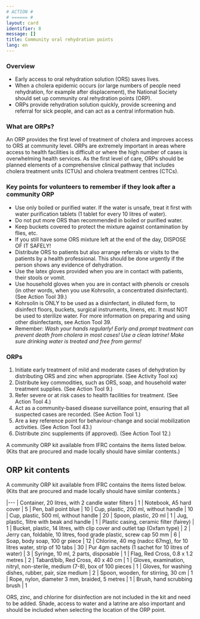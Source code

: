 ```yaml
---
# ACTION #
# ====== #
layout: card
identifier: 8
message: []
title: Community oral rehydration points
lang: en
---
```


### Overview

- Early access to oral rehydration solution (ORS) saves lives.
- When a cholera epidemic occurs (or large numbers of people need rehydration, for example after displacement), the National Society should set up community oral rehydration points (ORP).
- ORPs provide rehydration solution quickly, provide screening and referral for sick people, and can act as a central information hub.

### What are ORPs?  

An ORP provides the first level of treatment of cholera and improves access to ORS at community level. ORPs are extremely important in areas where access to health facilities is difficult or where the high number of cases is overwhelming health services. As the first level of care, ORPs should be planned elements of a comprehensive clinical pathway that includes cholera treatment units (CTUs) and cholera treatment centres (CTCs).

### Key points for volunteers to remember if they look after a community ORP

- Use only boiled or purified water. If the water is unsafe, treat it first with water purification tablets (1 tablet for every 10 litres of water).
-	Do not put more ORS than recommended in boiled or purified water.
-	Keep buckets covered to protect the mixture against contamination by flies, etc.
-	If you still have some ORS mixture left at the end of the day, DISPOSE OF IT SAFELY!
-	Distribute ORS to patients but also arrange referrals or visits to the patients by a health professional. This should be done urgently if the person shows any evidence of dehydration.
-	Use the latex gloves provided when you are in contact with patients, their stools or vomit.
-	Use household gloves when you are in contact with phenols or cresols (in other words, when you use Kohrsolin, a concentrated disinfectant). (See Action Tool 39.)
-	Kohrsolin is ONLY to be used as a disinfectant, in diluted form, to disinfect floors, buckets, surgical instruments, linens, etc. It must NOT be used to sterilize water. For more information on preparing and using other disinfectants, see Action Tool 39. 
-	Remember: *Wash your hands regularly! Early and prompt treatment can prevent death from cholera in most cases! Use a clean latrine! Make sure drinking water is treated and free from germs!* 

### ORPs

1.	Initiate early treatment of mild and moderate cases of dehydration by distributing ORS and zinc when appropriate. (See Activity Tool xx)
2.	Distribute key commodities, such as ORS, soap, and household water treatment supplies. (See Action Tool 9.)
3.	Refer severe or at risk cases to health facilities for treatment. (See Action Tool 4.)
4.	Act as a community-based disease surveillance point, ensuring that all suspected cases are recorded. (See Action Tool 1.)
5.	Are a key reference point for behaviour-change and social mobilization activities. (See Action Tool 43.)
6.	Distribute zinc supplements (if approved). (See Action Tool 12.)

A community ORP kit available from IFRC contains the items listed below. (Kits that are procured and made locally should have similar contents.)

## ORP kit contents

A community ORP kit available from IFRC contains the items listed below. (Kits that are procured and made locally should have similar contents.)

|---
| Container, 20 litres, with 2 candle water filters | 1
| Notebook, A5 hard cover | 5
| Pen, ball point blue | 10
| Cup, plastic, 200 ml, without handle | 10
| Cup, plastic, 500 ml, without handle | 20
| Spoon, plastic, 20 ml | 1
| Jug, plastic, 1litre with beak and handle | 1
| Plastic casing, ceramic filter (fairey) | 1
| Bucket, plastic, 14 litres, with clip cover and outlet tap (Oxfam type) | 2
| Jerry can, foldable, 10 litres, food grade plastic, screw cap 50 mm | 6
| Soap, body soap, 100 gr piece | 12
| Chlorine, 40 mg (nadcc 67mg), for 10 litres water, strip of 10 tabs | 30
| Pur 4gm sachets (1 sachet for 10 litres of water) | 3
| Syringe, 10 ml, 2 parts, disposable | 1
| Flag, Red Cross, 0.8 x 1.2 metres | 2
| Tabard/bib, Red Cross, 40 x 40 cm | 1
| Gloves, examination, nitryl, non-sterile, medium (7-8), box of 100 pieces | 1
| Gloves, for washing dishes, rubber, pair, size medium | 2
| Spoon, wooden, for stirring, 30 cm | 1
| Rope, nylon, diameter 3 mm, braided, 5 metres | 1
| Brush, hand scrubbing brush | 1

ORS, zinc, and chlorine for disinfection are not included in the kit and need to be added.
Shade, access to water and a latrine are also important and should be included when selecting the location of the ORP point.
